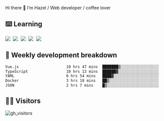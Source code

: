 
Hi there 👋 I’m Hazel / Web developer / coffee lover

## ⌨️ Learning

<samp>
 <a href="https://github.com/vuejs/core"><img src="https://api.iconify.design/logos:vue.svg" /></a>
  <a href="https://github.com/vuejs/core"><img src="https://api.iconify.design/logos:react.svg" /></a>
  <a href="https://github.com/vitejs/vite"><img src="https://api.iconify.design/logos:vitejs.svg" /></a>
  <a href="https://github.com/microsoft/TypeScript"><img src="https://api.iconify.design/logos:typescript-icon.svg" /></a> 
  <a href="https://github.com/unocss/unocss"><img src="https://api.iconify.design/logos:unocss.svg" /></a>
  

</samp>


## 🦀 Weekly development breakdown

<!--START_SECTION:waka-->

```txt
Vue.js                     10 hrs 47 mins  ███████▒░░░░░░░░░░░░░░░░░   28.81 %
TypeScript                 10 hrs 13 mins  ██████▓░░░░░░░░░░░░░░░░░░   27.29 %
YAML                       6 hrs 54 mins   ████▓░░░░░░░░░░░░░░░░░░░░   18.46 %
Docker                     3 hrs 18 mins   ██▒░░░░░░░░░░░░░░░░░░░░░░   08.81 %
JSON                       2 hrs 7 mins    █▒░░░░░░░░░░░░░░░░░░░░░░░   05.67 %
```

<!--END_SECTION:waka-->
## 👬🏻 Visitors

![gh_visitors](https://profile-counter.glitch.me/Hazel-Lin/count.svg)

